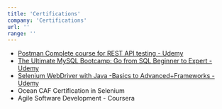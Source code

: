 ```yaml
---
title: 'Certifications'
company: 'Certifications'
url: ''
range: ''
---
```


- [Postman Complete course for REST API testing - Udemy](https://www.udemy.com/certificate/UC-3362be97-2592-4458-8f5d-46cf6124b5fd/?utm_campaign=email&utm_medium=email&utm_source=sendgrid.com)
- [The Ultimate MySQL Bootcamp: Go from SQL Beginner to Expert - Udemy](https://www.udemy.com/certificate/UC-6a69cf9a-afb9-4d0e-b4f9-881a70973f8c/?utm_campaign=email&utm_medium=email&utm_source=sendgrid.com)
- [Selenium WebDriver with Java -Basics to Advanced+Frameworks - Udemy](https://www.udemy.com/certificate/UC-3362be97-2592-4458-8f5d-46cf6124b5fd/?utm_campaign=email&utm_medium=email&utm_source=sendgrid.com)
- Ocean CAF Certification in Selenium
- Agile Software Development - Coursera
